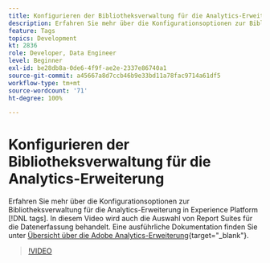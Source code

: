 ```yaml
---
title: Konfigurieren der Bibliotheksverwaltung für die Analytics-Erweiterung
description: Erfahren Sie mehr über die Konfigurationsoptionen zur Bibliotheksverwaltung für die Analytics-Erweiterung in Experience Platform [!DNL tags]. In diesem Video wird auch die Auswahl von Report Suites für die Datenerfassung behandelt.
feature: Tags
topics: Development
kt: 2836
role: Developer, Data Engineer
level: Beginner
exl-id: be28db8a-0de6-4f9f-ae2e-2337e86740a1
source-git-commit: a45667a8d7ccb46b9e33bd11a78fac9714a61df5
workflow-type: tm+mt
source-wordcount: '71'
ht-degree: 100%

---
```


# Konfigurieren der Bibliotheksverwaltung für die Analytics-Erweiterung

Erfahren Sie mehr über die Konfigurationsoptionen zur Bibliotheksverwaltung für die Analytics-Erweiterung in Experience Platform [!DNL tags]. In diesem Video wird auch die Auswahl von Report Suites für die Datenerfassung behandelt.  Eine ausführliche Dokumentation finden Sie unter [Übersicht über die Adobe Analytics-Erweiterung](https://experienceleague.adobe.com/docs/experience-platform/tags/extensions/adobe/analytics/overview.html?lang=de){target="_blank"}.

>[!VIDEO](https://video.tv.adobe.com/v/27092/?quality=12&learn=on)
